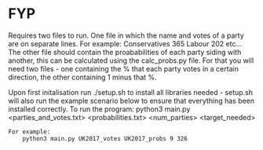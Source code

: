 # FYP

Requires two files to run. One file in which the name and votes of a party are on separate lines.
  For example:
    Conservatives
    365
    Labour
    202
    etc...
The other file should contain the proababilities of each party siding with another, this can be calculated using the calc_probs.py file. For that you will need two files - one containing the % that each party
votes in a certain direction, the other containing 1 minus that %.

Upon first initalisation run ./setup.sh to install all libraries needed - setup.sh will also run the example scenario below to ensure that everything has been installed correctly.
To run the program:
python3 main.py <parties_and_votes.txt> <probabilities.txt> <num_parties> <target_needed>

	For example:
		python3 main.py UK2017_votes UK2017_probs 9 326
